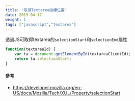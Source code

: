 ```yaml
---
title: '取得Textarea游標位置'
date: 2019-04-17
weight: 1
tags: ["javascript","textarea"]
---
```






透過JS可取得textarea的`selectionStart`和`selectionEnd`屬性

```javascript
function(textareaId) {
    var ta = document.getElementById(textareaClientId);
    return ta.selectionStart;
}
```

#### 參考
- https://developer.mozilla.org/en-US/docs/Mozilla/Tech/XUL/Property/selectionStart


